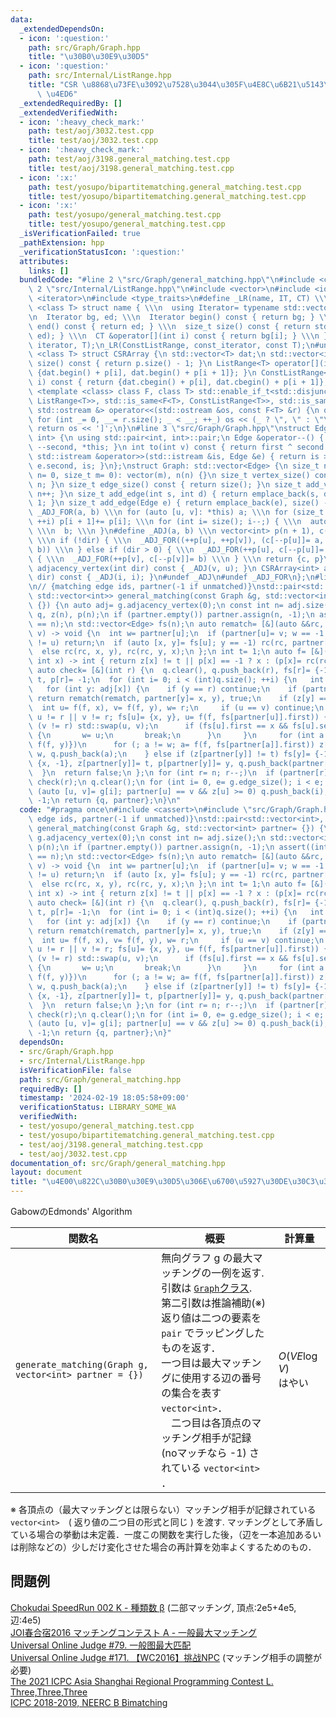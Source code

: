 ```yaml
---
data:
  _extendedDependsOn:
  - icon: ':question:'
    path: src/Graph/Graph.hpp
    title: "\u30B0\u30E9\u30D5"
  - icon: ':question:'
    path: src/Internal/ListRange.hpp
    title: "CSR \u8868\u73FE\u3092\u7528\u3044\u305F\u4E8C\u6B21\u5143\u914D\u5217\
      \ \u4ED6"
  _extendedRequiredBy: []
  _extendedVerifiedWith:
  - icon: ':heavy_check_mark:'
    path: test/aoj/3032.test.cpp
    title: test/aoj/3032.test.cpp
  - icon: ':heavy_check_mark:'
    path: test/aoj/3198.general_matching.test.cpp
    title: test/aoj/3198.general_matching.test.cpp
  - icon: ':x:'
    path: test/yosupo/bipartitematching.general_matching.test.cpp
    title: test/yosupo/bipartitematching.general_matching.test.cpp
  - icon: ':x:'
    path: test/yosupo/general_matching.test.cpp
    title: test/yosupo/general_matching.test.cpp
  _isVerificationFailed: true
  _pathExtension: hpp
  _verificationStatusIcon: ':question:'
  attributes:
    links: []
  bundledCode: "#line 2 \"src/Graph/general_matching.hpp\"\n#include <cassert>\n#line\
    \ 2 \"src/Internal/ListRange.hpp\"\n#include <vector>\n#include <iostream>\n#include\
    \ <iterator>\n#include <type_traits>\n#define _LR(name, IT, CT) \\\n template\
    \ <class T> struct name { \\\n  using Iterator= typename std::vector<T>::IT; \\\
    \n  Iterator bg, ed; \\\n  Iterator begin() const { return bg; } \\\n  Iterator\
    \ end() const { return ed; } \\\n  size_t size() const { return std::distance(bg,\
    \ ed); } \\\n  CT &operator[](int i) const { return bg[i]; } \\\n }\n_LR(ListRange,\
    \ iterator, T);\n_LR(ConstListRange, const_iterator, const T);\n#undef _LR\ntemplate\
    \ <class T> struct CSRArray {\n std::vector<T> dat;\n std::vector<int> p;\n size_t\
    \ size() const { return p.size() - 1; }\n ListRange<T> operator[](int i) { return\
    \ {dat.begin() + p[i], dat.begin() + p[i + 1]}; }\n ConstListRange<T> operator[](int\
    \ i) const { return {dat.cbegin() + p[i], dat.cbegin() + p[i + 1]}; }\n};\ntemplate\
    \ <template <class> class F, class T> std::enable_if_t<std::disjunction_v<std::is_same<F<T>,\
    \ ListRange<T>>, std::is_same<F<T>, ConstListRange<T>>, std::is_same<F<T>, CSRArray<T>>>,\
    \ std::ostream &> operator<<(std::ostream &os, const F<T> &r) {\n os << '[';\n\
    \ for (int _= 0, __= r.size(); _ < __; ++_) os << (_ ? \", \" : \"\") << r[_];\n\
    \ return os << ']';\n}\n#line 3 \"src/Graph/Graph.hpp\"\nstruct Edge: std::pair<int,\
    \ int> {\n using std::pair<int, int>::pair;\n Edge &operator--() { return --first,\
    \ --second, *this; }\n int to(int v) const { return first ^ second ^ v; }\n friend\
    \ std::istream &operator>>(std::istream &is, Edge &e) { return is >> e.first >>\
    \ e.second, is; }\n};\nstruct Graph: std::vector<Edge> {\n size_t n;\n Graph(size_t\
    \ n= 0, size_t m= 0): vector(m), n(n) {}\n size_t vertex_size() const { return\
    \ n; }\n size_t edge_size() const { return size(); }\n size_t add_vertex() { return\
    \ n++; }\n size_t add_edge(int s, int d) { return emplace_back(s, d), size() -\
    \ 1; }\n size_t add_edge(Edge e) { return emplace_back(e), size() - 1; }\n#define\
    \ _ADJ_FOR(a, b) \\\n for (auto [u, v]: *this) a; \\\n for (size_t i= 0; i < n;\
    \ ++i) p[i + 1]+= p[i]; \\\n for (int i= size(); i--;) { \\\n  auto [u, v]= (*this)[i];\
    \ \\\n  b; \\\n }\n#define _ADJ(a, b) \\\n vector<int> p(n + 1), c(size() << !dir);\
    \ \\\n if (!dir) { \\\n  _ADJ_FOR((++p[u], ++p[v]), (c[--p[u]]= a, c[--p[v]]=\
    \ b)) \\\n } else if (dir > 0) { \\\n  _ADJ_FOR(++p[u], c[--p[u]]= a) \\\n } else\
    \ { \\\n  _ADJ_FOR(++p[v], c[--p[v]]= b) \\\n } \\\n return {c, p}\n CSRArray<int>\
    \ adjacency_vertex(int dir) const { _ADJ(v, u); }\n CSRArray<int> adjacency_edge(int\
    \ dir) const { _ADJ(i, i); }\n#undef _ADJ\n#undef _ADJ_FOR\n};\n#line 4 \"src/Graph/general_matching.hpp\"\
    \n// {matching edge ids, partner(-1 if unmatched)}\nstd::pair<std::vector<int>,\
    \ std::vector<int>> general_matching(const Graph &g, std::vector<int> partner=\
    \ {}) {\n auto adj= g.adjacency_vertex(0);\n const int n= adj.size();\n std::vector<int>\
    \ q, z(n), p(n);\n if (partner.empty()) partner.assign(n, -1);\n assert((int)partner.size()\
    \ == n);\n std::vector<Edge> fs(n);\n auto rematch= [&](auto &&rc, int u, int\
    \ v) -> void {\n  int w= partner[u];\n  if (partner[u]= v; w == -1 || partner[w]\
    \ != u) return;\n  if (auto [x, y]= fs[u]; y == -1) rc(rc, partner[w]= x, w);\n\
    \  else rc(rc, x, y), rc(rc, y, x);\n };\n int t= 1;\n auto f= [&](auto &&rc,\
    \ int x) -> int { return z[x] != t || p[x] == -1 ? x : (p[x]= rc(rc, p[x])); };\n\
    \ auto check= [&](int r) {\n  q.clear(), q.push_back(r), fs[r]= {-1, -1}, z[r]=\
    \ t, p[r]= -1;\n  for (int i= 0; i < (int)q.size(); ++i) {\n   int x= q[i];\n\
    \   for (int y: adj[x]) {\n    if (y == r) continue;\n    if (partner[y] == -1)\
    \ return rematch(rematch, partner[y]= x, y), true;\n    if (z[y] == t) {\n   \
    \  int u= f(f, x), v= f(f, y), w= r;\n     if (u == v) continue;\n     for (;\
    \ u != r || v != r; fs[u]= {x, y}, u= f(f, fs[partner[u]].first)) {\n      if\
    \ (v != r) std::swap(u, v);\n      if (fs[u].first == x && fs[u].second == y)\
    \ {\n       w= u;\n       break;\n      }\n     }\n     for (int a: {f(f, x),\
    \ f(f, y)})\n      for (; a != w; a= f(f, fs[partner[a]].first)) z[a]= t, p[a]=\
    \ w, q.push_back(a);\n    } else if (z[partner[y]] != t) fs[y]= {-1, -1}, fs[partner[y]]=\
    \ {x, -1}, z[partner[y]]= t, p[partner[y]]= y, q.push_back(partner[y]);\n   }\n\
    \  }\n  return false;\n };\n for (int r= n; r--;)\n  if (partner[r] == -1) t+=\
    \ check(r);\n q.clear();\n for (int i= 0, e= g.edge_size(); i < e; ++i)\n  if\
    \ (auto [u, v]= g[i]; partner[u] == v && z[u] >= 0) q.push_back(i), z[u]= z[v]=\
    \ -1;\n return {q, partner};\n}\n"
  code: "#pragma once\n#include <cassert>\n#include \"src/Graph/Graph.hpp\"\n// {matching\
    \ edge ids, partner(-1 if unmatched)}\nstd::pair<std::vector<int>, std::vector<int>>\
    \ general_matching(const Graph &g, std::vector<int> partner= {}) {\n auto adj=\
    \ g.adjacency_vertex(0);\n const int n= adj.size();\n std::vector<int> q, z(n),\
    \ p(n);\n if (partner.empty()) partner.assign(n, -1);\n assert((int)partner.size()\
    \ == n);\n std::vector<Edge> fs(n);\n auto rematch= [&](auto &&rc, int u, int\
    \ v) -> void {\n  int w= partner[u];\n  if (partner[u]= v; w == -1 || partner[w]\
    \ != u) return;\n  if (auto [x, y]= fs[u]; y == -1) rc(rc, partner[w]= x, w);\n\
    \  else rc(rc, x, y), rc(rc, y, x);\n };\n int t= 1;\n auto f= [&](auto &&rc,\
    \ int x) -> int { return z[x] != t || p[x] == -1 ? x : (p[x]= rc(rc, p[x])); };\n\
    \ auto check= [&](int r) {\n  q.clear(), q.push_back(r), fs[r]= {-1, -1}, z[r]=\
    \ t, p[r]= -1;\n  for (int i= 0; i < (int)q.size(); ++i) {\n   int x= q[i];\n\
    \   for (int y: adj[x]) {\n    if (y == r) continue;\n    if (partner[y] == -1)\
    \ return rematch(rematch, partner[y]= x, y), true;\n    if (z[y] == t) {\n   \
    \  int u= f(f, x), v= f(f, y), w= r;\n     if (u == v) continue;\n     for (;\
    \ u != r || v != r; fs[u]= {x, y}, u= f(f, fs[partner[u]].first)) {\n      if\
    \ (v != r) std::swap(u, v);\n      if (fs[u].first == x && fs[u].second == y)\
    \ {\n       w= u;\n       break;\n      }\n     }\n     for (int a: {f(f, x),\
    \ f(f, y)})\n      for (; a != w; a= f(f, fs[partner[a]].first)) z[a]= t, p[a]=\
    \ w, q.push_back(a);\n    } else if (z[partner[y]] != t) fs[y]= {-1, -1}, fs[partner[y]]=\
    \ {x, -1}, z[partner[y]]= t, p[partner[y]]= y, q.push_back(partner[y]);\n   }\n\
    \  }\n  return false;\n };\n for (int r= n; r--;)\n  if (partner[r] == -1) t+=\
    \ check(r);\n q.clear();\n for (int i= 0, e= g.edge_size(); i < e; ++i)\n  if\
    \ (auto [u, v]= g[i]; partner[u] == v && z[u] >= 0) q.push_back(i), z[u]= z[v]=\
    \ -1;\n return {q, partner};\n}"
  dependsOn:
  - src/Graph/Graph.hpp
  - src/Internal/ListRange.hpp
  isVerificationFile: false
  path: src/Graph/general_matching.hpp
  requiredBy: []
  timestamp: '2024-02-19 18:05:58+09:00'
  verificationStatus: LIBRARY_SOME_WA
  verifiedWith:
  - test/yosupo/general_matching.test.cpp
  - test/yosupo/bipartitematching.general_matching.test.cpp
  - test/aoj/3198.general_matching.test.cpp
  - test/aoj/3032.test.cpp
documentation_of: src/Graph/general_matching.hpp
layout: document
title: "\u4E00\u822C\u30B0\u30E9\u30D5\u306E\u6700\u5927\u30DE\u30C3\u30C1\u30F3\u30B0"
---
```

GabowのEdmonds' Algorithm

|関数名|概要|計算量|
|---|---|---|
|`generate_matching(Graph g, vector<int> partner = {})`| 無向グラフ g の最大マッチングの一例を返す.  <br> 引数は [`Graph`クラス](Graph.hpp). <br> 第二引数は推論補助(※)<br> 返り値は二つの要素を `pair` でラッピングしたものを返す．<br> 一つ目は最大マッチングに使用する辺の番号の集合を表す `vector<int>`．<br>　二つ目は各頂点のマッチング相手が記録 (noマッチなら -1) されている `vector<int>` ． |$O(VE \log V)$<br>はやい|

※ 各頂点の（最大マッチングとは限らない）マッチング相手が記録されている `vector<int>`　( 返り値の二つ目の形式と同じ ) を渡す. マッチングとして矛盾している場合の挙動は未定義．一度この関数を実行した後，（辺を一本追加あるいは削除などの）少しだけ変化させた場合の再計算を効率よくするためのもの．
## 問題例
[Chokudai SpeedRun 002 K - 種類数 β](https://atcoder.jp/contests/chokudai_S002/tasks/chokudai_S002_k) (二部マッチング, 頂点:2e5+4e5, 辺:4e5) \
[JOI春合宿2016 マッチングコンテスト A - 一般最大マッチング](https://atcoder.jp/contests/joisc2016matching/tasks/joisc2016matching_a)\
[Universal Online Judge #79. 一般图最大匹配](https://uoj.ac/problem/79)\
[Universal Online Judge #171. 【WC2016】挑战NPC](https://uoj.ac/problem/171) (マッチング相手の調整が必要)\
[The 2021 ICPC Asia Shanghai Regional Programming Contest L. Three,Three,Three](https://codeforces.com/gym/103446/problem/L)\
[ICPC 2018-2019, NEERC B Bimatching](https://codeforces.com/contest/1089) 